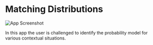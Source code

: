 # Matching Distributions
![App Screenshot](https://sites.psu.edu/shinyapps/files/2018/12/e43a150cabdabe81ff804912cf8b845d52dfebfd-md-1x0u96c.png)

In this app the user is challenged to identify the probability model for various contextual situations.
